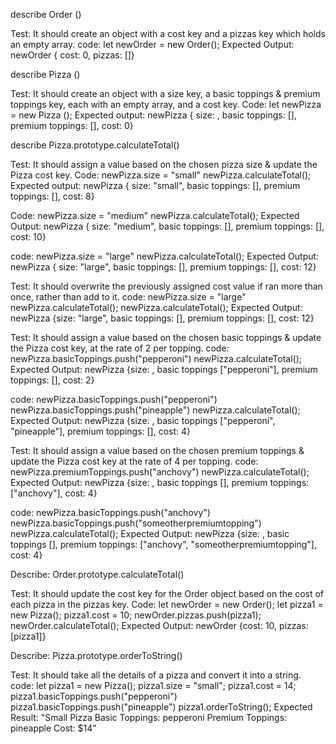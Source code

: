 describe Order ()

Test: It should create an object with a cost key and a pizzas key which holds an empty array.
code: let newOrder = new Order();
Expected Output: newOrder { cost: 0, pizzas: []}

describe Pizza ()

Test: It should create an object with a size key, a basic toppings & premium toppings key, each with an empty array, and a cost key.
Code: let newPizza = new Pizza ();
Expected output: newPizza { size: , basic toppings: [], premium toppings: [], cost: 0}


describe Pizza.prototype.calculateTotal()

Test: It should assign a value based on the chosen pizza size & update the Pizza cost key.
Code: 
newPizza.size = "small"
newPizza.calculateTotal();
Expected output: newPizza { size: "small", basic toppings: [], premium toppings: [], cost: 8}

Code: 
newPizza.size = "medium"
newPizza.calculateTotal();
Expected Output: newPizza { size: "medium", basic toppings: [], premium toppings: [], cost: 10}

code: 
newPizza.size = "large"
newPizza.calculateTotal();
Expected Output: newPizza { size: "large", basic toppings: [], premium toppings: [], cost: 12}

Test: It should overwrite the previously assigned cost value if ran more than once, rather than add to it.
code: newPizza.size = "large"
newPizza.calculateTotal();
newPizza.calculateTotal();
Expected Output: newPizza {size: "large", basic toppings: [], premium toppings: [], cost: 12}

Test: It should assign a value based on the chosen basic toppings & update the Pizza cost key, at the rate of 2 per topping.
code: newPizza.basicToppings.push("pepperoni")
newPizza.calculateTotal();
Expected Output: newPizza {size: , basic toppings ["pepperoni"], premium toppings: [], cost: 2}

code: newPizza.basicToppings.push("pepperoni")
newPizza.basicToppings.push("pineapple")
newPizza.calculateTotal();
Expected Output: newPizza {size: , basic toppings ["pepperoni", "pineapple"], premium toppings: [], cost: 4}

Test: It should assign a value based on the chosen premium toppings & update the Pizza cost key at the rate of 4 per topping.
code: newPizza.premiumToppings.push("anchovy")
newPizza.calculateTotal();
Expected Output: newPizza {size: , basic toppings [], premium toppings: ["anchovy"], cost: 4}

code: newPizza.basicToppings.push("anchovy")
newPizza.basicToppings.push("someotherpremiumtopping")
newPizza.calculateTotal();
Expected Output: newPizza {size: , basic toppings [], premium toppings: ["anchovy", "someotherpremiumtopping"], cost: 4}


Describe: Order.prototype.calculateTotal()

Test: It should update the cost key for the Order object based on the cost of each pizza in the pizzas key.
Code: 
let newOrder = new Order();
let pizza1 = new Pizza();
pizza1.cost = 10;
newOrder.pizzas.push(pizza1);
newOrder.calculateTotal();
Expected Output: newOrder {cost: 10, pizzas: [pizza1]}


Describe: Pizza.prototype.orderToString()

Test: It should take all the details of a pizza and convert it into a string.
code: 
let pizza1 = new Pizza();
pizza1.size = "small";
pizza1.cost = 14;
pizza1.basicToppings.push("pepperoni")
pizza1.basicToppings.push("pineapple")
pizza1.orderToString();
Expected Result:
"Small Pizza
Basic Toppings:
pepperoni
Premium Toppings:
pineapple
Cost: $14"
